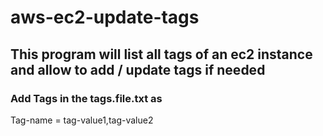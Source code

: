 # aws-ec2-update-tags
## This program will list all tags of an ec2 instance and allow to add / update tags if needed

### Add Tags in the tags.file.txt as
Tag-name = tag-value1,tag-value2